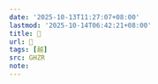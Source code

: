 ```yaml
---
date: '2025-10-13T11:27:07+08:00'
lastmod: '2025-10-14T06:42:21+08:00'
title: 󰕧
url: 󰕧
tags: [越]
src: GHZR
note:
---
```


